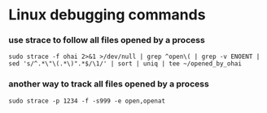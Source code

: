 # Linux debugging commands

### use strace to follow all files opened by a process

```shell
sudo strace -f ohai 2>&1 >/dev/null | grep ^open\( | grep -v ENOENT | sed 's/^.*\"\(.*\)".*$/\1/' | sort | uniq | tee ~/opened_by_ohai
```

### another way to track all files opened by a process

```shell
sudo strace -p 1234 -f -s999 -e open,openat
```
